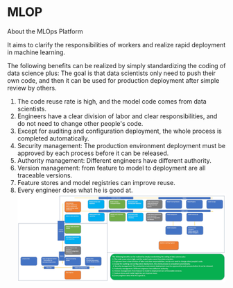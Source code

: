 # MLOP
About the MLOps Platform

It aims to clarify the responsibilities of workers and realize rapid deployment in machine learning.

The following benefits can be realized by simply standardizing the coding of data science plus: 
The goal is that data scientists only need to push their own code, and then it can be used for production deployment after simple review by others.
1. The code reuse rate is high, and the model code comes from data scientists. 
2. Engineers have a clear division of labor and clear responsibilities, and do not need to change other people's code. 
3. Except for auditing and configuration deployment, the whole process is completed automatically.
4. Security management: The production environment deployment must be approved by each process before it can be released. 
5. Authority management: Different engineers have different authority. 
6. Version management: from feature to model to deployment are all traceable versions. 
7. Feature stores and model registries can improve reuse. 
8. Every engineer does what he is good at.
![img.png](idea/img.png)


